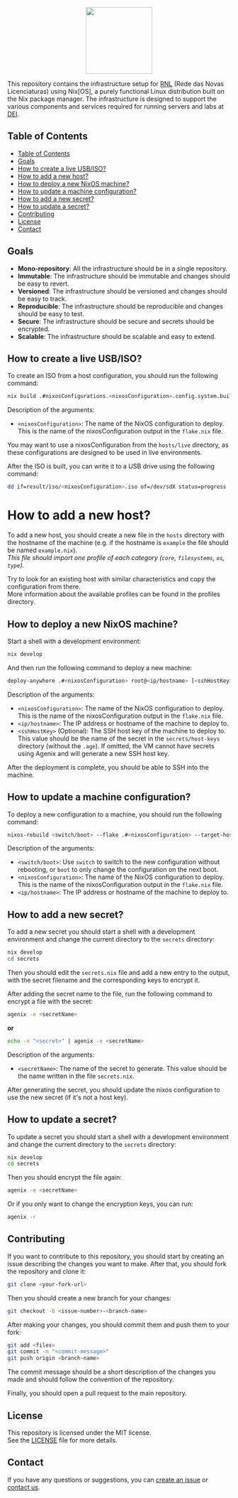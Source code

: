 <p align="center">
    <a href="https://gitlab.rnl.tecnico.ulisboa.pt/rnl/nixrnl">
        <img src="https://gitlab.rnl.tecnico.ulisboa.pt/uploads/-/system/project/avatar/4709/nix-snowflake-ist.png" height="150"/>
    </a>
</p>

This repository contains the infrastructure setup for [RNL](https://rnl.tecnico.ulisboa.pt) (Rede das Novas Licenciaturas) using Nix[OS], a purely functional Linux distribution built on the Nix package manager.
The infrastructure is designed to support the various components and services required for running servers and labs at [DEI](https://dei.tecnico.ulisboa.pt).

## Table of Contents

- [Table of Contents](#table-of-contents)
- [Goals](#goals)
- [How to create a live USB/ISO?](#how-to-create-a-live-usbiso)
- [How to add a new host?](#how-to-add-a-new-host)
- [How to deploy a new NixOS machine?](#how-to-deploy-a-new-nixos-machine)
- [How to update a machine configuration?](#how-to-update-a-machine-configuration)
- [How to add a new secret?](#how-to-add-a-new-secret)
- [How to update a secret?](#how-to-update-a-secret)
- [Contributing](#contributing)
- [License](#license)
- [Contact](#contact)

## Goals

- **Mono-repository**: All the infrastructure should be in a single repository.
- **Immutable**: The infrastructure should be immutable and changes should be easy to revert.
- **Versioned**: The infrastructure should be versioned and changes should be easy to track.
- **Reproducible**: The infrastructure should be reproducible and changes should be easy to test.
- **Secure**: The infrastructure should be secure and secrets should be encrypted.
- **Scalable**: The infrastructure should be scalable and easy to extend.

## How to create a live USB/ISO?

To create an ISO from a host configuration, you should run the following command:
```bash
nix build .#nixosConfigurations.<nixosConfiguration>.config.system.build.isoImage
```

Description of the arguments:
- `<nixosConfiguration>`: The name of the NixOS configuration to deploy. This is the name of the nixosConfiguration output in the `flake.nix` file.

You may want to use a nixosConfiguration from the `hosts/live` directory, as these configurations are designed to be used in live environments.

After the ISO is built, you can write it to a USB drive using the following command:
```bash
dd if=result/iso/<nixosConfiguration>.iso of=/dev/sdX status=progress
```

# How to add a new host?

To add a new host, you should create a new file in the `hosts` directory with the hostname of the machine (e.g. if the hostname is `example` the file should be named `example.nix`). \
_This file should import one profile of each category (`core`, `filesystems`, `os`, `type`)._

Try to look for an existing host with similar characteristics and copy the configuration from there. \
More information about the available profiles can be found in the profiles directory.

## How to deploy a new NixOS machine?

Start a shell with a development environment:
```bash
nix develop
```

And then run the following command to deploy a new machine:
```bash
deploy-anywhere .#<nixosConfiguration> root@<ip/hostname> [<sshHostKey>]
```
Description of the arguments:
- `<nixosConfiguration>`: The name of the NixOS configuration to deploy. This is the name of the nixosConfiguration output in the `flake.nix` file.
- `<ip/hostname>`: The IP address or hostname of the machine to deploy to.
- `<sshHostKey>` (Optional): The SSH host key of the machine to deploy to. This value should be the name of the secret in the `secrets/host-keys` directory (without the `.age`). If omitted, the VM cannot have secrets using Agenix and will generate a new SSH host key.

After the deployment is complete, you should be able to SSH into the machine.


## How to update a machine configuration?

To deploy a new configuration to a machine, you should run the following command:
```bash
nixos-rebuild <switch/boot> --flake .#<nixosConfiguration> --target-host <ip/hostname>
```
Description of the arguments:
- `<switch/boot>`: Use `switch` to switch to the new configuration without rebooting, or `boot` to only change the configuration on the next boot.
- `<nixosConfiguration>`: The name of the NixOS configuration to deploy. This is the name of the nixosConfiguration output in the `flake.nix` file.
- `<ip/hostname>`: The IP address or hostname of the machine to deploy to.

## How to add a new secret?

To add a new secret you should start a shell with a development environment and change the current directory to the `secrets` directory:
```bash
nix develop
cd secrets
```

Then you should edit the `secrets.nix` file and add a new entry to the output,
with the secret filename and the corresponding keys to encrypt it.

After adding the secret name to the file, run the following command to encrypt a file with the secret:
```bash
agenix -e <secretName>
```
**or**
```bash
echo -n "<secret>" | agenix -e <secretName>
```
Description of the arguments:
- `<secretName>`: The name of the secret to generate. This value should be the name written in the file `secrets.nix`.

After generating the secret, you should update the nixos configuration to use the new secret (if it's not a host key).

## How to update a secret?

To update a secret you should start a shell with a development environment and change the current directory to the `secrets` directory:
```bash
nix develop
cd secrets
```

Then you should encrypt the file again:
```bash
agenix -e <secretName>
```

Or if you only want to change the encryption keys, you can run:
```bash
agenix -r
```

## Contributing

If you want to contribute to this repository, you should start by creating an issue describing the changes you want to make.
After that, you should fork the repository and clone it:
```bash
git clone <your-fork-url>
```

Then you should create a new branch for your changes:
```bash
git checkout -b <issue-number>-<branch-name>
```

After making your changes, you should commit them and push them to your fork:
```bash
git add <files>
git commit -m "<commit-message>"
git push origin <branch-name>
```
The commit message should be a short description of the changes you made and should follow the convention of the repository.

Finally, you should open a pull request to the main repository.

## License

This repository is licensed under the MIT license.\
See the [LICENSE](LICENSE) file for more details.

## Contact

If you have any questions or suggestions, you can [create an issue](https://gitlab.rnl.tecnico.ulisboa.pt/rnl/nixrnl/-/issues/new) or [contact us](https://rnl.tecnico.ulisboa.pt/contactos/).

